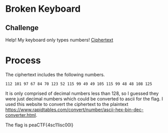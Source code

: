 # Broken Keyboard

## Challenge

Help! My keyboard only types numbers! [Ciphertext](enc.txt)

# Process

The ciphertext includes the following numbers.

```
112 101 97 67 84 70 123 52 115 99 49 49 105 115 99 48 48 108 125
```

It is only comprised of decimal numbers less than 128, so I guessed they were just decimal numbers which could be converted to ascii for the flag. I used this website to convert the ciphertext to the plaintext https://www.rapidtables.com/convert/number/ascii-hex-bin-dec-converter.html.

The flag is peaCTF{4sc11isc00l}